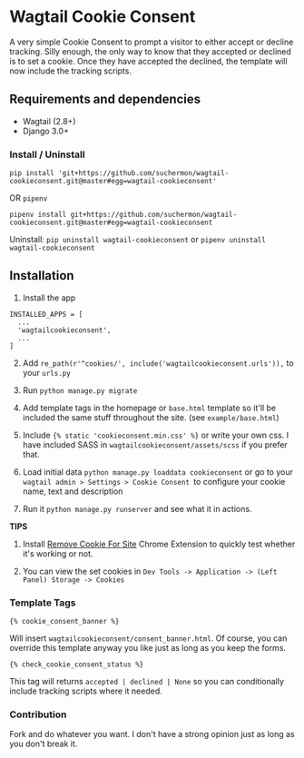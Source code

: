 # Wagtail Cookie Consent 


A very simple Cookie Consent to prompt a visitor to either accept or decline tracking. Silly enough, the only way to know that they accepted or declined is to set a cookie. Once they have accepted the declined, the template will now include the tracking scripts.


## Requirements and dependencies

* Wagtail (2.8+)
* Django 3.0+

### Install / Uninstall

`pip install 'git+https://github.com/suchermon/wagtail-cookieconsent.git@master#egg=wagtail-cookieconsent'`

OR `pipenv`

`pipenv install git+https://github.com/suchermon/wagtail-cookieconsent.git@master#egg=wagtail-cookieconsent`


Uninstall: `pip uninstall wagtail-cookieconsent` or `pipenv uninstall wagtail-cookieconsent`

## Installation

1. Install the app

```
INSTALLED_APPS = [
  ...
  'wagtailcookieconsent',
  ...
]
```

2. Add `re_path(r'^cookies/', include('wagtailcookieconsent.urls')),` to your `urls.py`

3. Run `python manage.py migrate`

4. Add template tags in the homepage or `base.html` template so it'll be included the same stuff throughout the site. (see `example/base.html`)

5. Include `{% static 'cookieconsent.min.css' %}` or write your own css. I have included SASS in `wagtailcookieconsent/assets/scss` if you prefer that.

6. Load initial data `python manage.py loaddata cookieconsent` or go to your `wagtail admin > Settings > Cookie Consent `to configure your cookie name, text and description

7. Run it `python manage.py runserver` and see what it in actions.

**TIPS**

1. Install [Remove Cookie For Site](https://chrome.google.com/webstore/detail/removecookiesforsite/lmfdblomdpkcniknaenceeogpgepocmm?hl=en) Chrome Extension to quickly test whether it's working or not.

2. You can view the set cookies in `Dev Tools -> Application -> (Left Panel) Storage -> Cookies`

### Template Tags

`{% cookie_consent_banner %}`

Will insert `wagtailcookieconsent/consent_banner.html`. Of course, you can override this template anyway you like just as long as you keep the forms.

`{% check_cookie_consent_status %}`

This tag will returns `accepted | declined | None` so you can conditionally include tracking scripts where it needed.

### Contribution

Fork and do whatever you want. I don't have a strong opinion just as long as you don't break it.
